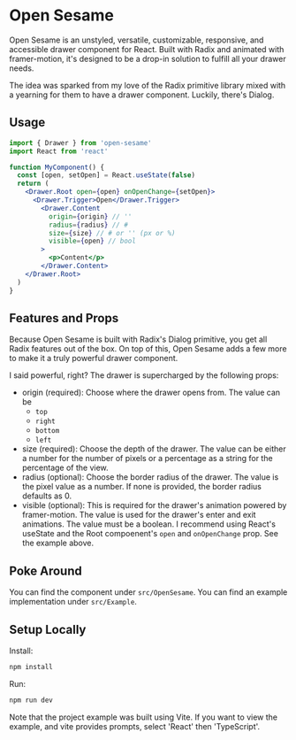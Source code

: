 # Open Sesame
Open Sesame is an unstyled, versatile, customizable, responsive, and accessible drawer component for React. Built with Radix and animated with framer-motion, it's designed to be a drop-in solution to fulfill all your drawer needs.

The idea was sparked from my love of the Radix primitive library mixed
with a yearning for them to have a drawer component. Luckily, there's Dialog.

## Usage
```jsx
import { Drawer } from 'open-sesame'
import React from 'react'

function MyComponent() {
  const [open, setOpen] = React.useState(false)
  return (
    <Drawer.Root open={open} onOpenChange={setOpen}>
      <Drawer.Trigger>Open</Drawer.Trigger>
        <Drawer.Content
          origin={origin} // ''
          radius={radius} // #
          size={size} // # or '' (px or %)
          visible={open} // bool
        >
          <p>Content</p>
        </Drawer.Content>
    </Drawer.Root>
  )
}
```

## Features and Props
Because Open Sesame is built with Radix's Dialog primitive, you get
all Radix features out of the box. On top of this, Open Sesame adds
a few more to make it a truly powerful drawer component.

I said powerful, right? The drawer is supercharged by the following props:
- origin (required): Choose where the drawer opens from. The value can be
  - `top`
  - `right`
  - `bottom`
  - `left`
- size (required): Choose the depth of the drawer. The value can be either a
number for the number of pixels or a percentage as a string for the percentage of the view.
- radius (optional): Choose the border radius of the drawer. The value is the pixel value as a number. If none is provided, the border radius defaults
as 0.
- visible (optional): This is required for the drawer's animation powered by framer-motion. The value is used for the drawer's enter and exit animations. The value must be a boolean. I recommend using React's useState and the Root compoenent's `open` and `onOpenChange` prop. See the example above.

## Poke Around
You can find the component under `src/OpenSesame`.
You can find an example implementation under `src/Example`.

## Setup Locally
Install:
```bash
npm install
```
Run:
```bash
npm run dev
```
Note that the project example was built using Vite. If you want to view the example, and vite provides prompts, select 'React' then 'TypeScript'.
